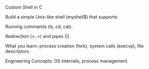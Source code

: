 Custom Shell in C

Build a simple Unix-like shell (myshell$) that supports:

Running commands (ls, cd, cat).

Redirection (>, <) and pipes (|).


What you learn: process creation (fork), system calls (execvp), file descriptors.

Engineering Concepts: OS internals, process management.
